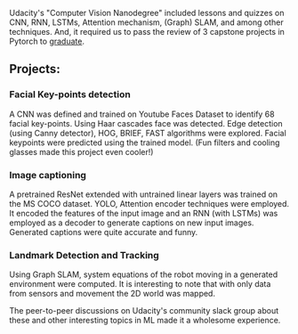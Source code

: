 Udacity's "Computer Vision Nanodegree"  included lessons and quizzes on CNN, RNN, LSTMs, Attention mechanism, (Graph) SLAM, and among other techniques. And, it required us to pass the review of 3 capstone projects in Pytorch to <a href="https://confirm.udacity.com/9QK9JDSF">graduate</a>.

## Projects:

### Facial Key-points detection
A CNN was defined and trained on Youtube Faces Dataset to identify 68 facial key-points. Using Haar cascades face was detected. Edge detection (using Canny detector), HOG, BRIEF, FAST algorithms were explored. Facial keypoints were predicted using the trained model. (Fun filters and cooling glasses made this project even cooler!) 

### Image captioning
A pretrained ResNet extended with untrained linear layers was trained on the MS COCO dataset. YOLO, Attention encoder techniques were employed. It encoded the features of the input image and an RNN (with LSTMs) was employed as a decoder to generate captions on new input images. Generated captions were quite accurate and funny.

### Landmark Detection and Tracking
Using Graph SLAM, system equations of the robot moving in a generated environment were computed. It is interesting to note that with only data from sensors and movement the 2D world was mapped.

The peer-to-peer discussions on Udacity's community slack group about these and other interesting topics in ML made it a wholesome experience.
